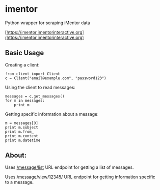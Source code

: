 imentor
=======

Python wrapper for scraping iMentor data

[https://imentor.imentorinteractive.org](https://imentor.imentorinteractive.org)


## Basic Usage

Creating a client:

    from client import Client
    c = Client("email@example.com", "password123")

Using the client to read messages:

    messages = c.get_messages()
    for m in messages:
        print m

Getting specific information about a message:

    m = messages[0]
    print m.subject
    print m.from_
    print m.content
    print m.datetime

## About:

Uses [/message/list](https://imentor.imentorinteractive.org/message/list/) URL endpoint for getting a list of messages.

Uses [/message/view/12345/](https://imentor.imentorinteractive.org/message/view/12345) URL endpoint for getting information specific to a message.
